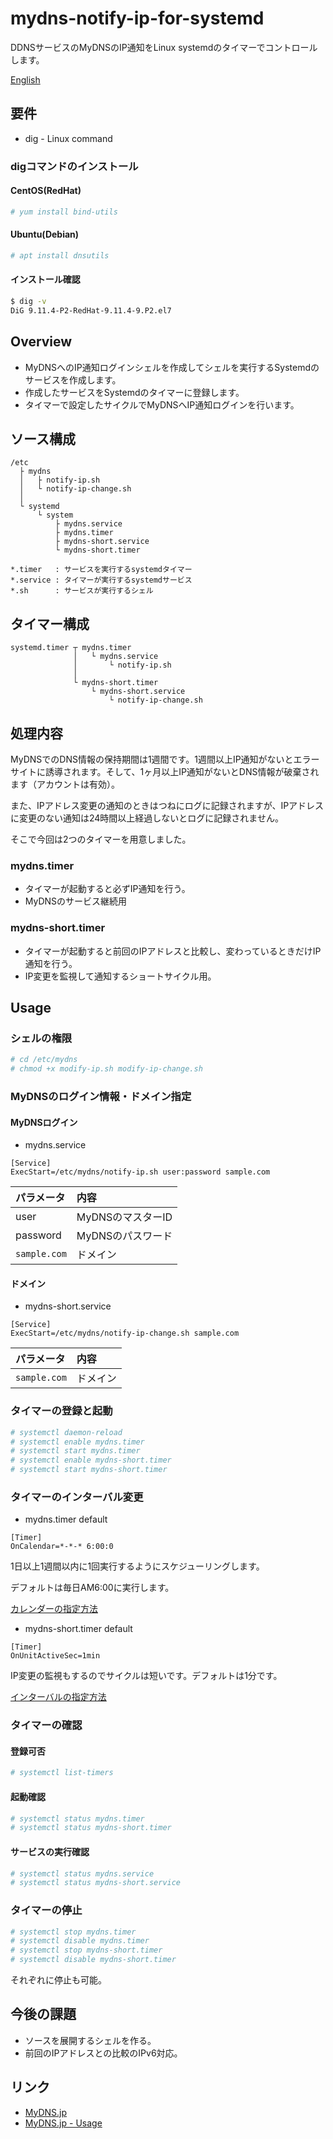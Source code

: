 # mydns-notify-ip-for-systemd
DDNSサービスのMyDNSのIP通知をLinux systemdのタイマーでコントロールします。

[English](https://github.com/tadtadya/mydns-notify-ip-for-systemd/blob/master/README.md)

## 要件
- dig - Linux command

### digコマンドのインストール
#### CentOS(RedHat)

```bash
# yum install bind-utils
```

#### Ubuntu(Debian)

```bash
# apt install dnsutils
```

#### インストール確認

```bash
$ dig -v
DiG 9.11.4-P2-RedHat-9.11.4-9.P2.el7
```

## Overview
- MyDNSへのIP通知ログインシェルを作成してシェルを実行するSystemdのサービスを作成します。
- 作成したサービスをSystemdのタイマーに登録します。
- タイマーで設定したサイクルでMyDNSへIP通知ログインを行います。

## ソース構成

```
/etc
  ├ mydns
  │   ├ notify-ip.sh
  │   └ notify-ip-change.sh
  │
  └ systemd
      └ system
          ├ mydns.service
          ├ mydns.timer
          ├ mydns-short.service
          └ mydns-short.timer

*.timer   : サービスを実行するsystemdタイマー
*.service : タイマーが実行するsystemdサービス
*.sh      : サービスが実行するシェル
```

## タイマー構成

```
systemd.timer ┬ mydns.timer
              │   └ mydns.service
              │       └ notify-ip.sh
              │
              └ mydns-short.timer
                  └ mydns-short.service
                      └ notify-ip-change.sh
```

## 処理内容
MyDNSでのDNS情報の保持期間は1週間です。1週間以上IP通知がないとエラーサイトに誘導されます。そして、1ヶ月以上IP通知がないとDNS情報が破棄されます（アカウントは有効）。

また、IPアドレス変更の通知のときはつねにログに記録されますが、IPアドレスに変更のない通知は24時間以上経過しないとログに記録されません。

そこで今回は2つのタイマーを用意しました。

### mydns.timer
- タイマーが起動すると必ずIP通知を行う。
- MyDNSのサービス継続用

### mydns-short.timer
- タイマーが起動すると前回のIPアドレスと比較し、変わっているときだけIP通知を行う。
- IP変更を監視して通知するショートサイクル用。

## Usage
### シェルの権限

```bash
# cd /etc/mydns
# chmod +x modify-ip.sh modify-ip-change.sh
```

### MyDNSのログイン情報・ドメイン指定
#### MyDNSログイン
- mydns.service

```
[Service]
ExecStart=/etc/mydns/notify-ip.sh user:password sample.com
```

| パラメータ | 内容 |
|:---|:---|
| user | MyDNSのマスターID |
| password | MyDNSのパスワード |
| `sample.com` | ドメイン |

#### ドメイン
- mydns-short.service

```
[Service]
ExecStart=/etc/mydns/notify-ip-change.sh sample.com
```

| パラメータ | 内容 |
|:---|:---|
| `sample.com` | ドメイン |

### タイマーの登録と起動

```bash
# systemctl daemon-reload
# systemctl enable mydns.timer
# systemctl start mydns.timer
# systemctl enable mydns-short.timer
# systemctl start mydns-short.timer
```

### タイマーのインターバル変更
- mydns.timer default

```vim
[Timer]
OnCalendar=*-*-* 6:00:0
```

1日以上1週間以内に1回実行するようにスケジューリングします。

デフォルトは毎日AM6:00に実行します。

[カレンダーの指定方法](https://www.freedesktop.org/software/systemd/man/systemd.time.html#Calendar%20Events)

- mydns-short.timer default

```vim
[Timer]
OnUnitActiveSec=1min
```

IP変更の監視もするのでサイクルは短いです。デフォルトは1分です。

[インターバルの指定方法](https://www.freedesktop.org/software/systemd/man/systemd.time.html#Parsing%20Time%20Spans)

### タイマーの確認
#### 登録可否

```bash
# systemctl list-timers
```

#### 起動確認

```bash
# systemctl status mydns.timer
# systemctl status mydns-short.timer
```

#### サービスの実行確認

```bash
# systemctl status mydns.service
# systemctl status mydns-short.service
```

### タイマーの停止

```bash
# systemctl stop mydns.timer
# systemctl disable mydns.timer
# systemctl stop mydns-short.timer
# systemctl disable mydns-short.timer
```

それぞれに停止も可能。

## 今後の課題
- ソースを展開するシェルを作る。
- 前回のIPアドレスとの比較のIPv6対応。

## リンク
- [MyDNS.jp](https://www.mydns.jp)
- [MyDNS.jp - Usage](https://www.mydns.jp/?MENU=030)
